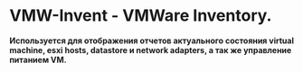 # VMW-Invent - VMWare Inventory.
**Используется для отображения отчетов актуального состояния virtual machine, esxi hosts, datastore и network adapters, а так же управление питанием VM.**

